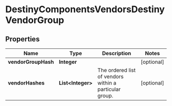 
# DestinyComponentsVendorsDestinyVendorGroup

## Properties
Name | Type | Description | Notes
------------ | ------------- | ------------- | -------------
**vendorGroupHash** | **Integer** |  |  [optional]
**vendorHashes** | **List&lt;Integer&gt;** | The ordered list of vendors within a particular group. |  [optional]




